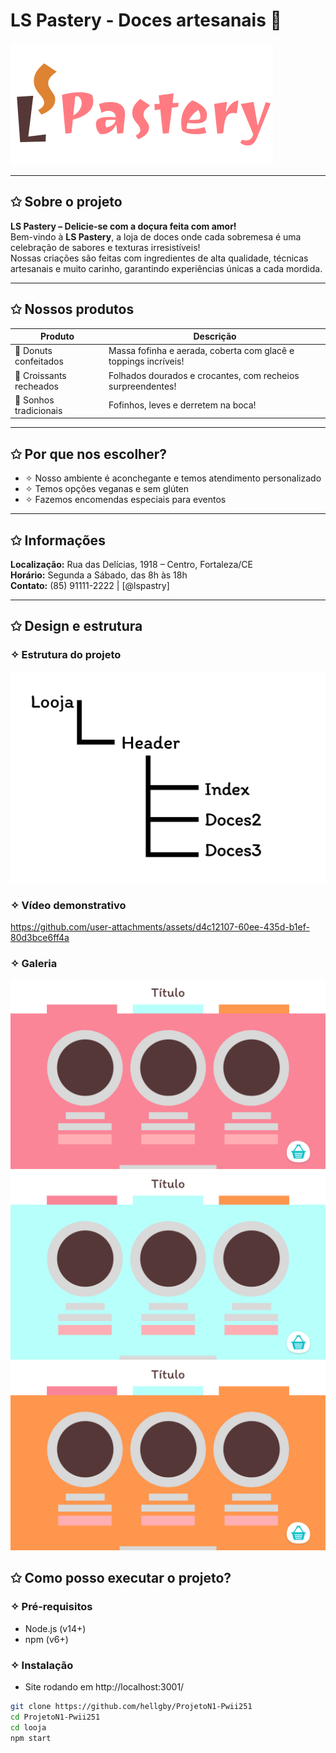 # LS Pastery - Doces artesanais 🍰  
![Banner da loja](/looja/public/images/Titulo.png)  

---
## ✩ Sobre o projeto

**LS Pastery – Delicie-se com a doçura feita com amor!**  
Bem-vindo à **LS Pastery**, a loja de doces onde cada sobremesa é uma celebração de sabores e texturas irresistíveis!  
Nossas criações são feitas com ingredientes de alta qualidade, técnicas artesanais e muito carinho, garantindo experiências únicas a cada mordida.

---

## ✩ Nossos produtos

| Produto                | Descrição                                                                 |
|------------------------|---------------------------------------------------------------------------|
| 🍩 Donuts confeitados  | Massa fofinha e aerada, coberta com glacê e toppings incríveis!          |
| 🥐 Croissants recheados| Folhados dourados e crocantes, com recheios surpreendentes!              |
| 🍞 Sonhos tradicionais | Fofinhos, leves e derretem na boca!                                      |

---

## ✩ Por que nos escolher?

- ✧ Nosso ambiente é aconchegante e temos atendimento personalizado  
- ✧ Temos opções veganas e sem glúten  
- ✧ Fazemos encomendas especiais para eventos  

---

## ✩ Informações

**Localização:** Rua das Delícias, 1918 – Centro, Fortaleza/CE  
**Horário:** Segunda a Sábado, das 8h às 18h  
**Contato:** (85) 91111-2222 | [@lspastry]

---

## ✩ Design e estrutura

### ✧ Estrutura do projeto

![Diagrama de rotas](/looja/public/images/Rotas.png)  

### ✧ Vídeo demonstrativo

https://github.com/user-attachments/assets/d4c12107-60ee-435d-b1ef-80d3bce6ff4a

### ✧ Galeria

![Tela1](/looja/public/images/TelaRosa.png)
![Tela2](/looja/public/images/TelaAzul.png)
![Tela3](/looja/public/images/TelaLaranja.png)

## ✩ Como posso executar o projeto?

### ✧ Pré-requisitos

- Node.js (v14+)  
- npm (v6+)

### ✧ Instalação

- Site rodando em http://localhost:3001/

```bash
git clone https://github.com/hellgby/ProjetoN1-Pwii251
cd ProjetoN1-Pwii251
cd looja
npm start

